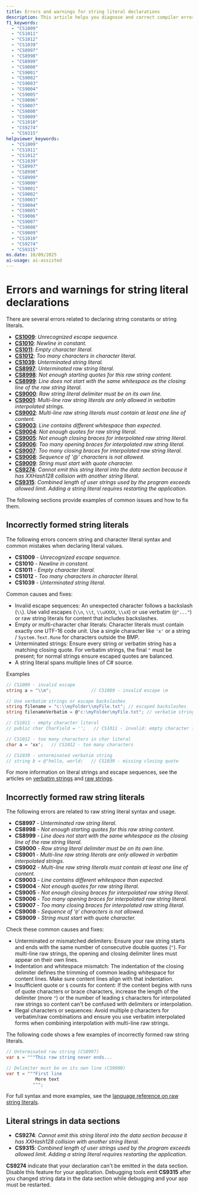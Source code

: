 ```yaml
---
title: Errors and warnings for string literal declarations
description: This article helps you diagnose and correct compiler errors and warnings when you declare string literals as constants or variables.
f1_keywords:
  - "CS1009"
  - "CS1011"
  - "CS1012"
  - "CS1039"
  - "CS8997"
  - "CS8998"
  - "CS8999"
  - "CS9000"
  - "CS9001"
  - "CS9002"
  - "CS9003"
  - "CS9004"
  - "CS9005"
  - "CS9006"
  - "CS9007"
  - "CS9008"
  - "CS9009"
  - "CS1010"
  - "CS9274"
  - "CS9315"
helpviewer_keywords:
  - "CS1009"
  - "CS1011"
  - "CS1012"
  - "CS1039"
  - "CS8997"
  - "CS8998"
  - "CS8999"
  - "CS9000"
  - "CS9001"
  - "CS9002"
  - "CS9003"
  - "CS9004"
  - "CS9005"
  - "CS9006"
  - "CS9007"
  - "CS9008"
  - "CS9009"
  - "CS1010"
  - "CS9274"
  - "CS9315"
ms.date: 10/09/2025
ai-usage: ai-assisted
---
```

# Errors and warnings for string literal declarations

There are several errors related to declaring string constants or string literals.

<!-- The text in this list generates issues for Acrolinx, because they don't use contractions.
That's by design. The text closely matches the text of the compiler error / warning for SEO purposes.
 -->
- [**CS1009**](#incorrectly-formed-string-literals): *Unrecognized escape sequence.*
- [**CS1010**](#incorrectly-formed-string-literals): *Newline in constant.*
- [**CS1011**](#incorrectly-formed-string-literals): *Empty character literal.*
- [**CS1012**](#incorrectly-formed-string-literals): *Too many characters in character literal.*
- [**CS1039**](#incorrectly-formed-string-literals): *Unterminated string literal.*
- [**CS8997**](#incorrectly-formed-raw-string-literals): *Unterminated raw string literal.*
- [**CS8998**](#incorrectly-formed-raw-string-literals): *Not enough starting quotes for this raw string content.*
- [**CS8999**](#incorrectly-formed-raw-string-literals): *Line does not start with the same whitespace as the closing line of the raw string literal.*
- [**CS9000**](#incorrectly-formed-raw-string-literals): *Raw string literal delimiter must be on its own line.*
- [**CS9001**](#incorrectly-formed-raw-string-literals): *Multi-line raw string literals are only allowed in verbatim interpolated strings.*
- [**CS9002**](#incorrectly-formed-raw-string-literals): *Multi-line raw string literals must contain at least one line of content.*
- [**CS9003**](#incorrectly-formed-raw-string-literals): *Line contains different whitespace than expected.*
- [**CS9004**](#incorrectly-formed-raw-string-literals): *Not enough quotes for raw string literal.*
- [**CS9005**](#incorrectly-formed-raw-string-literals): *Not enough closing braces for interpolated raw string literal.*
- [**CS9006**](#incorrectly-formed-raw-string-literals): *Too many opening braces for interpolated raw string literal.*
- [**CS9007**](#incorrectly-formed-raw-string-literals): *Too many closing braces for interpolated raw string literal.*
- [**CS9008**](#incorrectly-formed-raw-string-literals): *Sequence of '@' characters is not allowed.*
- [**CS9009**](#incorrectly-formed-raw-string-literals): *String must start with quote character.*
- [**CS9274**](#literal-strings-in-data-sections): *Cannot emit this string literal into the data section because it has XXHash128 collision with another string literal.*
- [**CS9315**](#literal-strings-in-data-sections): *Combined length of user strings used by the program exceeds allowed limit. Adding a string literal requires restarting the application.*

The following sections provide examples of common issues and how to fix them.

## Incorrectly formed string literals

The following errors concern string and character literal syntax and common mistakes when declaring literal values.

- **CS1009** - *Unrecognized escape sequence.*
- **CS1010** - *Newline in constant.*
- **CS1011** - *Empty character literal.*
- **CS1012** - *Too many characters in character literal.*
- **CS1039** - *Unterminated string literal.*

Common causes and fixes:

- Invalid escape sequences: An unexpected character follows a backslash (`\\`). Use valid escapes (`\\n`, `\\t`, `\\uXXXX`, `\\xX`) or use verbatim (`@"..."`) or raw string literals for content that includes backslashes.
- Empty or multi-character char literals: Character literals must contain exactly one UTF-16 code unit. Use a single character like `'x'` or a string / `System.Text.Rune` for characters outside the BMP.
- Unterminated strings: Ensure every string or verbatim string has a matching closing quote. For verbatim strings, the final `"` must be present; for normal strings ensure escaped quotes are balanced.
- A string literal spans multiple lines of C# source.

Examples

```csharp
// CS1009 - invalid escape
string a = "\\m";               // CS1009 - invalid escape \m

// Use verbatim strings or escape backslashes
string filename = "c:\\myFolder\\myFile.txt"; // escaped backslashes
string filenameVerbatim = @"c:\myFolder\myFile.txt"; // verbatim string

// CS1011 - empty character literal
// public char CharField = '';   // CS1011 - invalid: empty character literal

// CS1012 - too many characters in char literal
char a = 'xx';   // CS1012 - too many characters

// CS1039 - unterminated verbatim string
// string b = @"hello, world;   // CS1039 - missing closing quote
```

For more information on literal strings and escape sequences, see the articles on [verbatim strings](../tokens/verbatim.md) and [raw strings](../tokens/raw-string.md).

## Incorrectly formed raw string literals

The following errors are related to raw string literal syntax and usage.

- **CS8997** - *Unterminated raw string literal.*
- **CS8998** - *Not enough starting quotes for this raw string content.*
- **CS8999** - *Line does not start with the same whitespace as the closing line of the raw string literal.*
- **CS9000** - *Raw string literal delimiter must be on its own line.*
- **CS9001** - *Multi-line raw string literals are only allowed in verbatim interpolated strings.*
- **CS9002** - *Multi-line raw string literals must contain at least one line of content.*
- **CS9003** - *Line contains different whitespace than expected.*
- **CS9004** - *Not enough quotes for raw string literal.*
- **CS9005** - *Not enough closing braces for interpolated raw string literal.*
- **CS9006** - *Too many opening braces for interpolated raw string literal.*
- **CS9007** - *Too many closing braces for interpolated raw string literal.*
- **CS9008** - *Sequence of '`@`' characters is not allowed.*
- **CS9009** - *String must start with quote character.*

Check these common causes and fixes:

- Unterminated or mismatched delimiters: Ensure your raw string starts and ends with the same number of consecutive double quotes (`"`). For multi-line raw strings, the opening and closing delimiter lines must appear on their own lines.
- Indentation and whitespace mismatch: The indentation of the closing delimiter defines the trimming of common leading whitespace for content lines. Make sure content lines align with that indentation.
- Insufficient quote or `$` counts for content: If the content begins with runs of quote characters or brace characters, increase the length of the delimiter (more `"`) or the number of leading `$` characters for interpolated raw strings so content can't be confused with delimiters or interpolation.
- Illegal characters or sequences: Avoid multiple `@` characters for verbatim/raw combinations and ensure you use verbatim interpolated forms when combining interpolation with multi-line raw strings.

The following code shows a few examples of incorrectly formed raw string literals.

```csharp
// Unterminated raw string (CS8997)
var s = """This raw string never ends...

// Delimiter must be on its own line (CS9000)
var t = """First line
           More text
          """;
```

For full syntax and more examples, see the [language reference on raw string literals](../tokens/raw-string.md).

## Literal strings in data sections

- **CS9274**: *Cannot emit this string literal into the data section because it has XXHash128 collision with another string literal.*
- **CS9315**: *Combined length of user strings used by the program exceeds allowed limit. Adding a string literal requires restarting the application.*

**CS9274** indicate that your declaration can't be emitted in the data section. Disable this feature for your application. Debugging tools emit **CS9315** after you changed string data in the data section while debugging and your app must be restarted.

